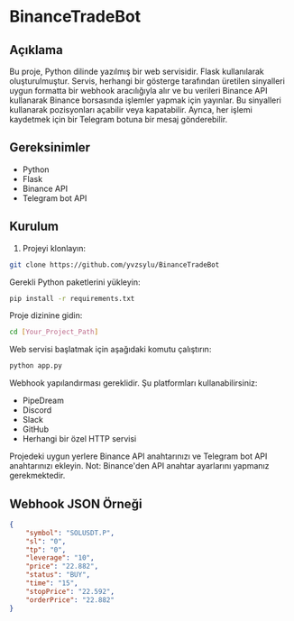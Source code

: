 # BinanceTradeBot

## Açıklama

Bu proje, Python dilinde yazılmış bir web servisidir. Flask kullanılarak oluşturulmuştur. Servis, herhangi bir gösterge tarafından üretilen sinyalleri uygun formatta bir webhook aracılığıyla alır ve bu verileri Binance API kullanarak Binance borsasında işlemler yapmak için yayınlar. Bu sinyalleri kullanarak pozisyonları açabilir veya kapatabilir. Ayrıca, her işlemi kaydetmek için bir Telegram botuna bir mesaj gönderebilir.

## Gereksinimler

- Python
- Flask
- Binance API
- Telegram bot API

## Kurulum

1. Projeyi klonlayın:

```bash
git clone https://github.com/yvzsylu/BinanceTradeBot
```

Gerekli Python paketlerini yükleyin:

```bash
pip install -r requirements.txt
```

Proje dizinine gidin:

```bash
cd [Your_Project_Path]
```

Web servisi başlatmak için aşağıdaki komutu çalıştırın:

```bash
python app.py
```

Webhook yapılandırması gereklidir. Şu platformları kullanabilirsiniz:

- PipeDream
- Discord
- Slack
- GitHub
- Herhangi bir özel HTTP servisi

Projedeki uygun yerlere Binance API anahtarınızı ve Telegram bot API anahtarınızı ekleyin.
Not: Binance'den API anahtar ayarlarını yapmanız gerekmektedir.


## Webhook JSON Örneği
```json
{
    "symbol": "SOLUSDT.P",
    "sl": "0",
    "tp": "0",
    "leverage": "10",
    "price": "22.882",
    "status": "BUY",
    "time": "15",
    "stopPrice": "22.592",
    "orderPrice": "22.882"
}
```


